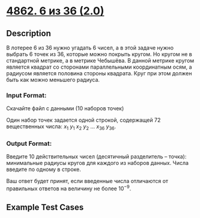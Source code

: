 # [4862. 6 из 36 (2.0)](https://coderun.yandex.ru/problem/6-out-of-36-squared)

## Description

В лотерее 6 из 36 нужно угадать 6 чисел, а в этой задаче нужно выбрать 6 точек из 36, которые можно покрыть кругом. Но кругом не в стандартной метрике, а в метрике Чебышёва. В данной метрике кругом является квадрат со сторонами параллельными координатным осям, а радиусом является половина стороны квадрата. Круг при этом должен быть как можно меньшего радиуса.

### Input Format:

Скачайте файл с данными (10 наборов точек)

Один набор точек задается одной строкой, содержащей 72 вещественных числа: $x_1$ $y_1$ $x_2$ $y_2$ $\ldots$ $x_{36}$ $y_{36}$.

### Output Format:

Введите 10 действительных чисел (десятичный разделитель – точка): минимальные радиусы кругов для каждого из наборов данных. Числа введите по одному в строке.

Ваш ответ будет принят, если введенные числа отличаются от правильных ответов на величину не более $10^{-9}$.



## Example Test Cases

